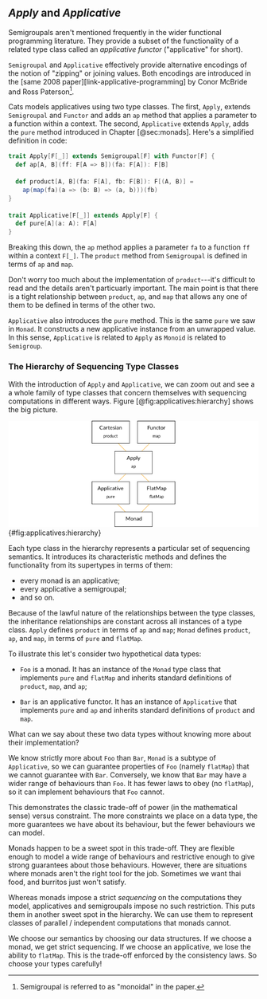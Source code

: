 ## *Apply* and *Applicative*

Semigroupals aren't mentioned frequently
in the wider functional programming literature.
They provide a subset of the functionality of a related type class
called an *applicative functor* ("applicative" for short).

`Semigroupal` and `Applicative` effectively provide
alternative encodings of the notion of "zipping" or joining values.
Both encodings are introduced in
the [same 2008 paper][link-applicative-programming]
by Conor McBride and Ross Paterson[^semigroupal-monoidal].

[^semigroupal-monoidal]: Semigroupal is referred to as "monoidal" in the paper.

Cats models applicatives using two type classes.
The first, `Apply`, extends `Semigroupal` and `Functor`
and adds an `ap` method that applies a parameter
to a function within a context.
The second, `Applicative` extends `Apply`,
adds the `pure` method introduced in Chapter [@sec:monads].
Here's a simplified definition in code:

```scala
trait Apply[F[_]] extends Semigroupal[F] with Functor[F] {
  def ap[A, B](ff: F[A => B])(fa: F[A]): F[B]

  def product[A, B](fa: F[A], fb: F[B]): F[(A, B)] =
    ap(map(fa)(a => (b: B) => (a, b)))(fb)
}

trait Applicative[F[_]] extends Apply[F] {
  def pure[A](a: A): F[A]
}
```

Breaking this down, the `ap` method applies a parameter `fa`
to a function `ff` within a context `F[_]`.
The `product` method from `Semigroupal`
is defined in terms of `ap` and `map`.

Don't worry too much about the implementation of `product`---it's
difficult to read and the details aren't particuarly important.
The main point is that there is a tight relationship
between `product`, `ap`, and `map`
that allows any one of them to be defined
in terms of the other two.

`Applicative` also introduces the `pure` method.
This is the same `pure` we saw in `Monad`.
It constructs a new applicative instance from an unwrapped value.
In this sense, `Applicative` is related to `Apply`
as `Monoid` is related to `Semigroup`.

### The Hierarchy of Sequencing Type Classes

With the introduction of `Apply` and `Applicative`,
we can zoom out and see a a whole family of type classes
that concern themselves with sequencing computations in different ways.
Figure [@fig:applicatives:hierarchy] shows the big picture.

![Monad type class hierarchy](src/pages/applicatives/hierarchy.png){#fig:applicatives:hierarchy}

Each type class in the hierarchy
represents a particular set of sequencing semantics.
It introduces its characteristic methods
and defines the functionality from its supertypes in terms of them:

- every monad is an applicative;
- every applicative a semigroupal;
- and so on.

Because of the lawful nature of
the relationships between the type classes,
the inheritance relationships are constant
across all instances of a type class.
`Apply` defines `product` in terms of `ap` and `map`;
`Monad` defines `product`, `ap`, and `map`,
in terms of `pure` and `flatMap`.

To illustrate this let's consider two hypothetical data types:

- `Foo` is a monad.
  It has an instance of the `Monad` type class
  that implements `pure` and `flatMap`
  and inherits standard definitions of `product`, `map`, and `ap`;

- `Bar` is an applicative functor.
  It has an instance of `Applicative`
  that implements `pure` and `ap`
  and inherits standard definitions of `product` and `map`.

What can we say about these two data types
without knowing more about their implementation?

We know strictly more about `Foo` than `Bar`,
`Monad` is a subtype of `Applicative`,
so we can guarantee properties of `Foo` (namely `flatMap`)
that we cannot guarantee with `Bar`.
Conversely, we know that `Bar`
may have a wider range of behaviours than `Foo`.
It has fewer laws to obey (no `flatMap`),
so it can implement behaviours that `Foo` cannot.

This demonstrates the classic trade-off of power
(in the mathematical sense) versus constraint.
The more constraints we place on a data type,
the more guarantees we have about its behaviour,
but the fewer behaviours we can model.

Monads happen to be a sweet spot in this trade-off.
They are flexible enough to model a wide range of behaviours
and restrictive enough to give strong guarantees about those behaviours.
However, there are situations where monads
aren't the right tool for the job.
Sometimes we want thai food,
and burritos just won't satisfy.

Whereas monads impose a strict *sequencing*
on the computations they model,
applicatives and semigroupals impose no such restriction.
This puts them in another sweet spot in the hierarchy.
We can use them to represent
classes of parallel / independent computations
that monads cannot.

We choose our semantics by choosing our data structures.
If we choose a monad, we get strict sequencing.
If we choose an applicative, we lose the ability to `flatMap`.
This is the trade-off enforced by the consistency laws.
So choose your types carefully!
